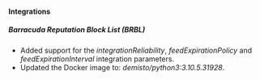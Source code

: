 #### Integrations
##### Barracuda Reputation Block List (BRBL)
- Added support for the *integrationReliability*, *feedExpirationPolicy* and *feedExpirationInterval* integration parameters.
- Updated the Docker image to: *demisto/python3:3.10.5.31928*.
